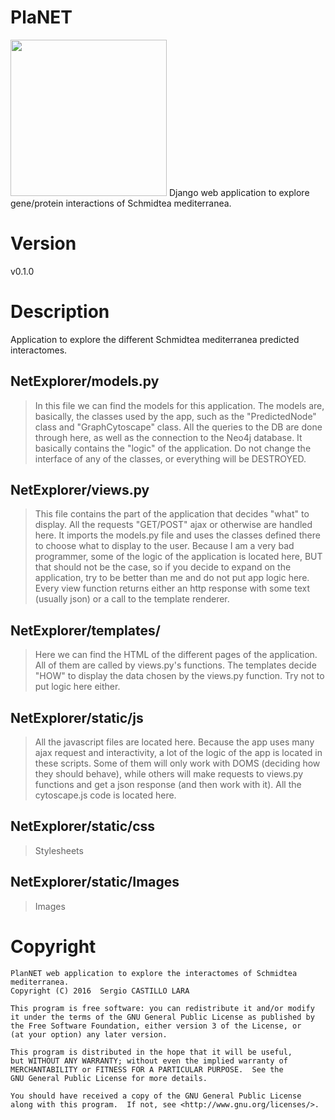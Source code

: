 # PlaNET

<img src="https://github.com/scastlara/PlaNet/blob/master/NetExplorer/static/Images/logo-new.png" width="250">
Django web application to explore gene/protein interactions of Schmidtea mediterranea.

# Version
v0.1.0

# Description
Application to explore the different Schmidtea mediterranea predicted interactomes.

## NetExplorer/models.py
>In this file we can find the models for this application. The models are, basically, the classes used
by the app, such as the "PredictedNode" class and "GraphCytoscape" class. All the queries to the DB are done
through here, as well as the connection to the Neo4j database. It basically contains the "logic" of the application.
Do not change the interface of any of the classes, or everything will be DESTROYED.

## NetExplorer/views.py
>This file contains the part of the application that decides "what" to display. All the requests "GET/POST" ajax or otherwise
are handled here. It imports the models.py file and uses the classes defined there to choose what to display to the user. Because
I am a very bad programmer, some of the logic of the application is located here, BUT that should not be the case, so if you decide to expand on the application, try to be better than me and do not put app logic here. Every view function returns either an http response with some text (usually json) or a call to the template renderer.

## NetExplorer/templates/
> Here we can find the HTML of the different pages of the application. All of them are called by views.py's functions. The templates decide "HOW" to display the data chosen by the views.py function. Try not to put logic here either.

## NetExplorer/static/js
> All the javascript files are located here. Because the app uses many ajax request and interactivity, a lot of the logic of the app is located in these scripts. Some of them will only work with DOMS (deciding how they should behave), while others will make requests to views.py functions and get a json response (and then work with it). All the cytoscape.js code is located here.

## NetExplorer/static/css
> Stylesheets

## NetExplorer/static/Images
> Images


# Copyright
```
PlanNET web application to explore the interactomes of Schmidtea mediterranea.
Copyright (C) 2016  Sergio CASTILLO LARA

This program is free software: you can redistribute it and/or modify
it under the terms of the GNU General Public License as published by
the Free Software Foundation, either version 3 of the License, or
(at your option) any later version.

This program is distributed in the hope that it will be useful,
but WITHOUT ANY WARRANTY; without even the implied warranty of
MERCHANTABILITY or FITNESS FOR A PARTICULAR PURPOSE.  See the
GNU General Public License for more details.

You should have received a copy of the GNU General Public License
along with this program.  If not, see <http://www.gnu.org/licenses/>.
```
